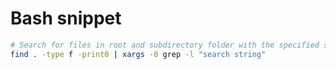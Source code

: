 # Bash snippet

```bash
# Search for files in root and subdirectory folder with the specified string
find . -type f -print0 | xargs -0 grep -l "search string"
```
